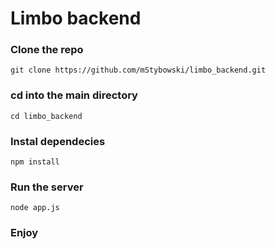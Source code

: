 <h1>Limbo backend</h1>

<h3>Clone the repo</h3>

```
git clone https://github.com/mStybowski/limbo_backend.git
```

<h3>cd into the main directory</h3>

```
cd limbo_backend
```

<h3>Instal dependecies</h3>

```
npm install
```

<h3>Run the server</h3>

```
node app.js
```

<h3>Enjoy</h3>
